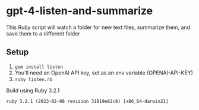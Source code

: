 # gpt-4-listen-and-summarize
This Ruby script will watch a folder for new text files, summarize them, and save them to a different folder

## Setup

1. `gem install listen`
2. You'll need an OpenAI API key, set as an env variable (OPENAI-API-KEY)
3. `ruby listen.rb`

Build using Ruby 3.2.1
```
ruby 3.2.1 (2023-02-08 revision 31819e82c8) [x86_64-darwin21]
```
